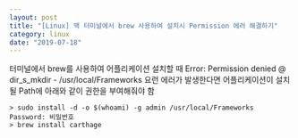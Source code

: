 ```yaml
---
layout: post
title: "[Linux] 맥 터미널에서 brew 사용하여 설치시 Permission 에러 해결하기"
category: linux
date: "2019-07-18"
---
```


터미널에서 brew를 사용하여 어플리케이션 설치할 때
Error: Permission denied @ dir_s_mkdir - /usr/local/Frameworks
요런 에러가 발생한다면 어플리케이션이 설치 될 Path에 아래와 같이 권한을 부여해줘야 함
```
> sudo install -d -o $(whoami) -g admin /usr/local/Frameworks
Password: 비밀번호
> brew install carthage
```